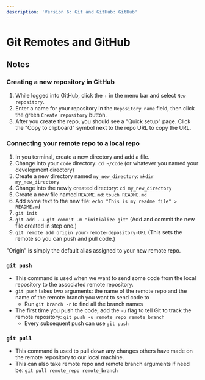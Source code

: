 ```yaml
---
description: 'Version 6: Git and GitHub: GitHub'
---
```


# Git Remotes and GitHub

## Notes

### Creating a new repository in GitHub

1. While logged into GitHub, click the + in the menu bar and select `New repository`.
2. Enter a name for your repository in the `Repository name` field, then click the green `Create repository` button.
3. After you create the repo, you should see a "Quick setup" page. Click the "Copy to clipboard" symbol next to the repo URL to copy the URL.

### Connecting your remote repo to a local repo

1. In you terminal, create a new directory and add a file.
2. Change into your `code` directory: `cd ~/code` \(or whatever you named your development directory\)
3. Create a new directory named `my_new_directory`: `mkdir my_new_directory`
4. Change into the newly created directory: `cd my_new_directory`
5. Create a new file named `README.md`: `touch README.md`
6. Add some text to the new file: `echo "This is my readme file" > README.md`
7. `git init`
8. `git add .` + `git commit -m "initialize git"` \(Add and commit the new file created in step one.\)
9. `git remote add origin your-remote-depository-URL` \(This sets the remote so you can push and pull code.\)

"Origin" is simply the default alias assigned to your new remote repo.

### `git push`

* This command is used when we want to send some code from the local repository to the associated remote repository.
* `git push` takes two arguments: the name of the remote repo and the name of the remote branch you want to send code to
  * Run `git branch -r` to find all the branch names
* The first time you push the code, add the `-u` flag to tell Git to track the remote repository: `git push -u remote_repo remote_branch`
  * Every subsequent push can use `git push`

### `git pull`

* This command is used to pull down any changes others have made on the remote repository to our local machine.
* This can also take remote repo and remote branch arguments if need be: `git pull remote_repo remote_branch`

